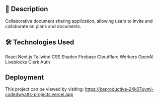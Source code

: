 ## 📜 Description
Collaborative document sharing application, allowing users to invite and collaborate on plans and documents.

## 🛠️ Technologies Used

React
Next.js
Tailwind CSS
Shadcn
Firebase
Cloudflare Workers
OpenAI
Liveblocks
Clerk Auth


## Deployment

This project can be viewed by visiting: https://beproductive-24k07uymj-code4wyatts-projects.vercel.app 

